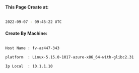 
   
#### This Page Create at:

```bash

2022-09-07 - 09:45:22 UTC

```

#### Create By Machine:

```bash

Host Name : fv-az447-343

platform  : Linux-5.15.0-1017-azure-x86_64-with-glibc2.31

Ip Local  : 10.1.1.10

```


